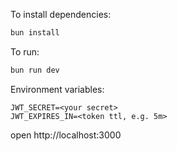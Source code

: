 To install dependencies:
```sh
bun install
```

To run:
```sh
bun run dev
```

Environment variables:
```
JWT_SECRET=<your secret>
JWT_EXPIRES_IN=<token ttl, e.g. 5m>
```

open http://localhost:3000
